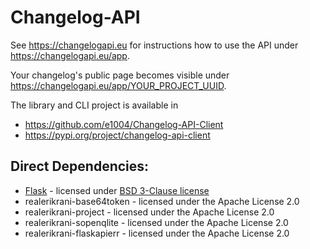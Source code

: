# Changelog-API

See <https://changelogapi.eu> for instructions how to use the API
under <https://changelogapi.eu/app>.

Your changelog's public page becomes visible under <https://changelogapi.eu/app/YOUR_PROJECT_UUID>.

The library and CLI project is available in

- <https://github.com/e1004/Changelog-API-Client>
- <https://pypi.org/project/changelog-api-client>

## Direct Dependencies:

- [Flask](https://github.com/pallets/flask) - licensed under [BSD 3-Clause license](./LICENSE-BSD-3-Clause-flask)
- realerikrani-base64token - licensed under the Apache License 2.0
- realerikrani-project - licensed under the Apache License 2.0
- realerikrani-sopenqlite - licensed under the Apache License 2.0
- realerikrani-flaskapierr - licensed under the Apache License 2.0
